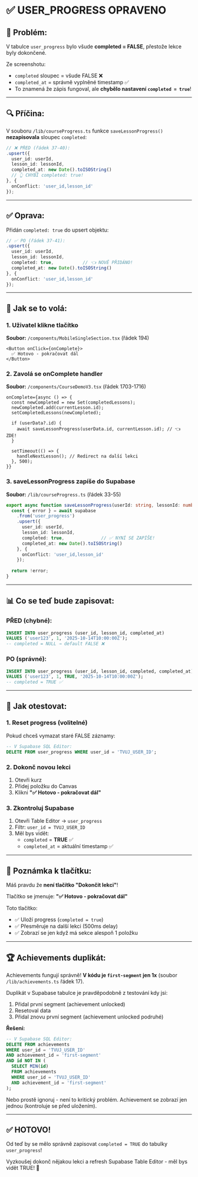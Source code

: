 # ✅ USER_PROGRESS OPRAVENO

## 🐛 Problém:
V tabulce `user_progress` bylo všude **completed = FALSE**, přestože lekce byly dokončené.

Ze screenshotu:
- `completed` sloupec = všude FALSE ❌
- `completed_at` = správně vyplněné timestamp ✅
- To znamená že zápis fungoval, ale **chybělo nastavení `completed = true`**!

---

## 🔍 Příčina:
V souboru `/lib/courseProgress.ts` funkce `saveLessonProgress()` **nezapisovala** sloupec `completed`:

```typescript
// ❌ PŘED (řádek 37-40):
.upsert({
  user_id: userId,
  lesson_id: lessonId,
  completed_at: new Date().toISOString()
  // 👆 CHYBÍ completed: true!
}, {
  onConflict: 'user_id,lesson_id'
});
```

---

## ✅ Oprava:
Přidán `completed: true` do upsert objektu:

```typescript
// ✅ PO (řádek 37-41):
.upsert({
  user_id: userId,
  lesson_id: lessonId,
  completed: true,           // 👈 NOVĚ PŘIDÁNO!
  completed_at: new Date().toISOString()
}, {
  onConflict: 'user_id,lesson_id'
});
```

---

## 🎯 Jak se to volá:

### 1. Uživatel klikne tlačítko
**Soubor:** `/components/MobileSingleSection.tsx` (řádek 194)
```tsx
<Button onClick={onComplete}>
  ✅ Hotovo - pokračovat dál
</Button>
```

### 2. Zavolá se onComplete handler
**Soubor:** `/components/CourseDemoV3.tsx` (řádek 1703-1716)
```tsx
onComplete={async () => {
  const newCompleted = new Set(completedLessons);
  newCompleted.add(currentLesson.id);
  setCompletedLessons(newCompleted);
  
  if (userData?.id) {
    await saveLessonProgress(userData.id, currentLesson.id); // 👈 ZDE!
  }
  
  setTimeout(() => {
    handleNextLesson(); // Redirect na další lekci
  }, 500);
}}
```

### 3. saveLessonProgress zapíše do Supabase
**Soubor:** `/lib/courseProgress.ts` (řádek 33-55)
```typescript
export async function saveLessonProgress(userId: string, lessonId: number) {
  const { error } = await supabase
    .from('user_progress')
    .upsert({
      user_id: userId,
      lesson_id: lessonId,
      completed: true,              // ✅ NYNÍ SE ZAPÍŠE!
      completed_at: new Date().toISOString()
    }, {
      onConflict: 'user_id,lesson_id'
    });
  
  return !error;
}
```

---

## 📊 Co se teď bude zapisovat:

### PŘED (chybné):
```sql
INSERT INTO user_progress (user_id, lesson_id, completed_at)
VALUES ('user123', 1, '2025-10-14T10:00:00Z');
-- completed = NULL → default FALSE ❌
```

### PO (správné):
```sql
INSERT INTO user_progress (user_id, lesson_id, completed, completed_at)
VALUES ('user123', 1, TRUE, '2025-10-14T10:00:00Z');
-- completed = TRUE ✅
```

---

## 🧪 Jak otestovat:

### 1. Reset progress (volitelné)
Pokud chceš vymazat staré FALSE záznamy:
```sql
-- V Supabase SQL Editor:
DELETE FROM user_progress WHERE user_id = 'TVUJ_USER_ID';
```

### 2. Dokonč novou lekci
1. Otevři kurz
2. Přidej položku do Canvas
3. Klikni **"✅ Hotovo - pokračovat dál"**

### 3. Zkontroluj Supabase
1. Otevři Table Editor → `user_progress`
2. Filtr: `user_id = TVUJ_USER_ID`
3. Měl bys vidět:
   - `completed` = **TRUE** ✅
   - `completed_at` = aktuální timestamp ✅

---

## 📱 Poznámka k tlačítku:

Máš pravdu že **není tlačítko "Dokončit lekci"**!

Tlačítko se jmenuje: **"✅ Hotovo - pokračovat dál"**

Toto tlačítko:
- ✅ Uloží progress (`completed = true`)
- ✅ Přesměruje na další lekci (500ms delay)
- ✅ Zobrazí se jen když má sekce alespoň 1 položku

---

## 🏆 Achievements duplikát:

Achievements fungují správně! **V kódu je `first-segment` jen 1x** (soubor `/lib/achievements.ts` řádek 17).

Duplikát v Supabase tabulce je pravděpodobně z testování kdy jsi:
1. Přidal první segment (achievement unlocked)
2. Resetoval data
3. Přidal znovu první segment (achievement unlocked podruhé)

**Řešení:**
```sql
-- V Supabase SQL Editor:
DELETE FROM achievements 
WHERE user_id = 'TVUJ_USER_ID' 
AND achievement_id = 'first-segment'
AND id NOT IN (
  SELECT MIN(id) 
  FROM achievements 
  WHERE user_id = 'TVUJ_USER_ID' 
  AND achievement_id = 'first-segment'
);
```

Nebo prostě ignoruj - není to kritický problém. Achievement se zobrazí jen jednou (kontroluje se před uložením).

---

## ✅ HOTOVO!

Od teď by se mělo správně zapisovat `completed = TRUE` do tabulky `user_progress`!

Vyzkoušej dokonč nějakou lekci a refresh Supabase Table Editor - měl bys vidět TRUE! 🎉
